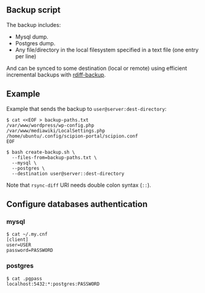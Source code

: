 ## Backup script

The backup includes:

- Mysql dump.
- Postgres dump.
- Any file/directory in the local filesystem specified in a text file (one entry per line)

And can be synced to some destination (local or remote) using efficient incremental backups with [rdiff-backup](http://www.nongnu.org/rdiff-backup/).

## Example

Example that sends the backup to `user@server:dest-directory`:

```
$ cat <<EOF > backup-paths.txt
/var/www/wordpress/wp-config.php
/var/www/mediawiki/LocalSettings.php
/home/ubuntu/.config/scipion-portal/scipion.conf
EOF

$ bash create-backup.sh \
  --files-from=backup-paths.txt \
  --mysql \
  --postgres \
  --destination user@server::dest-directory
```

Note that `rsync-diff` URI needs double colon syntax (`::`).

## Configure databases authentication

### mysql

```
$ cat ~/.my.cnf
[client]
user=USER
password=PASSWORD
```

### postgres

```
$ cat .pgpass
localhost:5432:*:postgres:PASSWORD
```